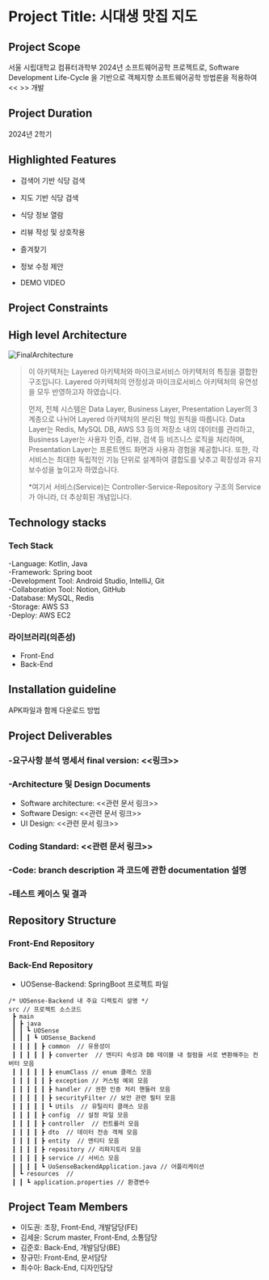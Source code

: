# Project Title: 시대생 맛집 지도

## Project Scope
서울 시립대학교 컴퓨터과학부 2024년 소프트웨어공학
프로젝트로, Software Development Life-Cycle 을 기반으로 객체지향
소프트웨어공학 방법론을 적용하여 << >> 개발

## Project Duration
2024년 2학기

## Highlighted Features
* 검색어 기반 식당 검색
* 지도 기반 식당 검색
* 식당 정보 열람
* 리뷰 작성 및 상호작용
* 즐겨찾기
* 정보 수정 제안

* DEMO VIDEO

## Project Constraints

## High level Architecture 
![FinalArchitecture](https://github.com/user-attachments/assets/6b7fa5f8-0e59-4262-adb5-d88a30605232)
>이 아키텍처는 Layered 아키텍처와 마이크로서비스 아키텍처의 특징을 결합한 구조입니다.
>Layered 아키텍처의 안정성과 마이크로서비스 아키텍처의 유연성을 모두 반영하고자 하였습니다.
>
>먼저, 전체 시스템은 Data Layer, Business Layer, Presentation Layer의 3계층으로 나뉘어 Layered 아키텍처의 분리된 책임 원칙을 따릅니다.
>Data Layer는 Redis, MySQL DB, AWS S3 등의 저장소 내의 데이터를 관리하고,
>Business Layer는 사용자 인증, 리뷰, 검색 등 비즈니스 로직을 처리하며,
>Presentation Layer는 프론트엔드 화면과 사용자 경험을 제공합니다.
>또한, 각 서비스는 최대한 독립적인 기능 단위로 설계하여 결합도를 낮추고 확장성과 유지보수성을 높이고자 하였습니다.
>
>*여기서 서비스(Service)는 Controller-Service-Repository 구조의 Service가 아니라, 더 추상회된 개념입니다.


## Technology stacks
### Tech Stack
\-Language: Kotlin, Java <br>
\-Framework: Spring boot <br>
\-Development Tool: Android Studio, IntelliJ, Git <br>
\-Collaboration Tool: Notion, GitHub <br>
\-Database: MySQL, Redis <br>
\-Storage: AWS S3 <br>
\-Deploy: AWS EC2 <br>

### 라이브러리(의존성)
* Front-End
* Back-End

## Installation guideline
APK파일과 함께 다운로드 방법

## Project Deliverables
### \-요구사항 분석 명세서 final version: <<링크>>
### \-Architecture 및 Design Documents
* Software architecture: <<관련 문서 링크>>
* Software Design: <<관련 문서 링크>>
* UI Design: <<관련 문서 링크>>

### Coding Standard: <<관련 문서 링크>>

### \-Code: branch description 과 코드에 관한 documentation 설명


### \-테스트 케이스 및 결과

## Repository Structure
### Front-End Repository
### Back-End Repository
 - UOSense-Backend: SpringBoot 프로젝트 파일   
```
/* UOSense-Backend 내 주요 디렉토리 설명 */
src // 프로젝트 소스코드
 ┣ main
 ┃ ┣ java
 ┃ ┃ ┗ UOSense
 ┃ ┃ ┃ ┗ UOSense_Backend
 ┃ ┃ ┃ ┃ ┣ common  // 유용성이 
 ┃ ┃ ┃ ┃ ┃ ┣ converter  // 엔티티 속성과 DB 테이블 내 컬럼을 서로 변환해주는 컨버터 모음
 ┃ ┃ ┃ ┃ ┃ ┣ enumClass // enum 클래스 모음
 ┃ ┃ ┃ ┃ ┃ ┣ exception // 커스텀 예외 모음
 ┃ ┃ ┃ ┃ ┃ ┣ handler // 권한 인증 처리 핸들러 모음
 ┃ ┃ ┃ ┃ ┃ ┣ securityFilter // 보안 관련 필터 모음
 ┃ ┃ ┃ ┃ ┃ ┗ Utils  // 유틸리티 클래스 모음
 ┃ ┃ ┃ ┃ ┣ config  // 설정 파일 모음
 ┃ ┃ ┃ ┃ ┣ controller  // 컨트롤러 모음
 ┃ ┃ ┃ ┃ ┣ dto  // 데이터 전송 객체 모음
 ┃ ┃ ┃ ┃ ┣ entity  // 엔티티 모음
 ┃ ┃ ┃ ┃ ┣ repository // 리파지토리 모음
 ┃ ┃ ┃ ┃ ┣ service // 서비스 모음
 ┃ ┃ ┃ ┃ ┗ UoSenseBackendApplication.java // 어플리케이션
 ┃ ┗ resources  // 
 ┃ ┃ ┗ application.properties // 환경변수
```

## Project Team Members
* 이도권: 조장, Front-End, 개발담당(FE)
* 김세윤: Scrum master, Front-End, 소통담당
* 김준호: Back-End, 개발담당(BE)
* 장규민: Front-End, 문서담당
* 최수아: Back-End, 디자인담당


